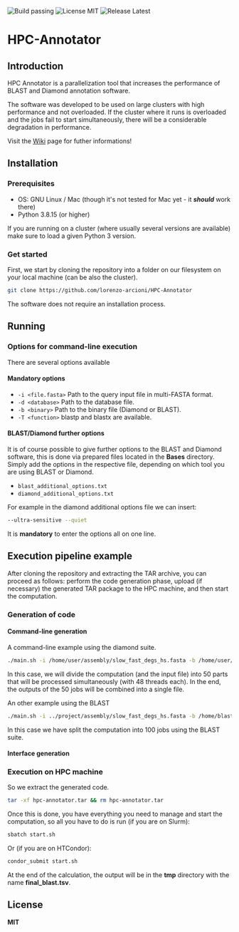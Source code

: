 ![Build passing](https://img.shields.io/badge/build-passing-success)
![License MIT](https://img.shields.io/badge/license-MIT-success)
![Release Latest](https://img.shields.io/badge/release-latest-blue)

# HPC-Annotator
## Introduction

HPC Annotator is a parallelization tool that increases the performance of BLAST and Diamond annotation software. 

The software was developed to be used on large clusters with high performance and not overloaded. If the cluster where it runs is overloaded and the jobs fail to start simultaneously, there will be a considerable degradation in performance.

Visit the  <a href="https://github.com/lorenzo-arcioni/HPC-Annotator/wiki">Wiki</a> page for futher informations!

## Installation
### Prerequisites

- OS: GNU Linux / Mac (though it's not tested for Mac yet - it _**should**_ work there)
- Python 3.8.15 (or higher)

If you are running on a cluster (where usually several versions are available) make sure to load a given Python 3 version.

### Get started
First, we start by cloning the repository into a folder on our filesystem on your local machine (can be also the cluster).
```sh
git clone https://github.com/lorenzo-arcioni/HPC-Annotator
```

The software does not require an installation process.

## Running
### Options for command-line execution
There are several options available
#### Mandatory options

- `-i <file.fasta>`
    Path to the query input file in multi-FASTA format. 
- `-d <database>`
    Path to the database file. 
- `-b <binary>`
    Path to the binary file (Diamond or BLAST). 
- `-T <function>`
    blastp and blastx are available.

#### BLAST/Diamond further options
It is of course possible to give further options to the BLAST and Diamond software, this is done via prepared files located in the **Bases** directory.
Simply add the options in the respective file, depending on which tool you are using BLAST or Diamond.

- `blast_additional_options.txt`
- `diamond_additional_options.txt`

For example in the diamond additional options file we can insert:
```sh
--ultra-sensitive --quiet
```
It is **mandatory** to enter the options all on one line.

## Execution pipeline example
After cloning the repository and extracting the TAR archive, you can proceed as follows: perform the code generation phase, upload (if necessary) the generated TAR package to the HPC machine, and then start the computation.
### Generation of code
#### Command-line generation
A command-line example using the diamond suite.
```sh
./main.sh -i /home/user/assembly/slow_fast_degs_hs.fasta -b /home/user/BANCHE_OMOLOGY/diamond -T blastx -t 48 -D -d /home/user/BANCHE_OMOLOGY/NR/nr.dmnd -p 50
```
In this case, we will divide the computation (and the input file) into 50 parts that will be processed simultaneously (with 48 threads each). In the end, the outputs of the 50 jobs will be combined into a single file.

An other example using the BLAST
```sh
./main.sh -i ../project/assembly/slow_fast_degs_hs.fasta -b /home/blast/blastx -T blastx -t 48 -d /home/user/DB/nr -p 100
```

In this case we have split the computation into 100 jobs using the BLAST suite.

#### Interface generation

### Execution on HPC machine
So we extract the generated code.
```sh
tar -xf hpc-annotator.tar && rm hpc-annotator.tar
```
Once this is done, you have everything you need to manage and start the computation, so all you have to do is run (if you are on Slurm):

```sh
sbatch start.sh
```
Or (if you are on HTCondor):
```sh
condor_submit start.sh
```

At the end of the calculation, the output will be in the **tmp** directory with the name **final_blast.tsv**.

## License

**MIT**
